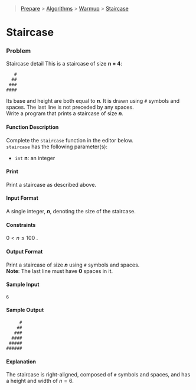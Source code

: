 > [Prepare](https://www.hackerrank.com/dashboard) > [Algorithms](https://www.hackerrank.com/domains/algorithms) > 
[Warmup](https://www.hackerrank.com/domains/algorithms/warmup) > [Staircase](https://www.hackerrank.com/challenges/staircase/problem)
# Staircase

### Problem
Staircase detail
This is a staircase of size **n = 4**:
```
   #
  ##
 ###
####
```
Its base and height are both equal to _**n**_. It is drawn using `#` symbols and spaces.
The last line is not preceded by any spaces.<br/>
Write a program that prints a staircase of size _**n**_.

#### Function Description
Complete the `staircase` function in the editor below. <br/>
`staircase` has the following parameter(s):
- `int` **n**: an integer

#### Print
Print a staircase as described above.

#### Input Format
A single integer, _**n**_, denoting the size of the staircase.

#### Constraints
$0 \lt n \leq 100$ .

#### Output Format
Print a staircase of size _**n**_ using `#` symbols and spaces.<br/>
**Note**: The last line must have **0** spaces in it.

#### Sample Input
```text
6
```

#### Sample Output
```text
     #
    ##
   ###
  ####
 #####
######
```

#### Explanation
The staircase is right-aligned, composed of `#` symbols and spaces, and has a height and width of $n = 6$.

